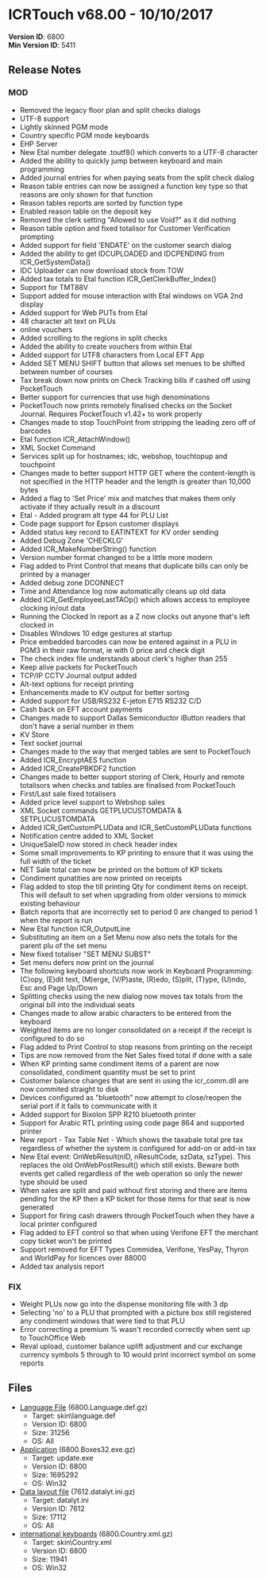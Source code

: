 # ICRTouch v68.00 - 10/10/2017

__Version ID__: 6800
<br>__Min Version ID__: 5411

## Release Notes
### MOD
- Removed the legacy floor plan and split checks dialogs
- UTF-8 support
- Lightly skinned PGM mode
- Country specific PGM mode keyboards
- EHP Server
- New Etal number delegate .toutf8() which converts to a UTF-8 character
- Added the ability to quickly jump between keyboard and main programming
- Added journal entries for when paying seats from the split check dialog
- Reason table entries can now be assigned a function key type so that reasons are only shown for that function
- Reason tables reports are sorted by function type
- Enabled reason table on the deposit key
- Removed the clerk setting "Allowed to use Void?" as it did nothing
- Reason table option and fixed totalisor for Customer Verification prompting
- Added support for field 'ENDATE' on the customer search dialog
- Added the ability to get IDCUPLOADED and IDCPENDING from ICR_GetSystemData()
- IDC Uploader can now download stock from TOW
- Added tax totals to Etal function ICR_GetClerkBuffer_Index()
- Support for TMT88V
- Support added for mouse interaction with Etal windows on VGA 2nd display
- Added support for Web PUTs from Etal
- 48 character alt text on PLUs
- online vouchers
- Added scrolling to the regions in split checks
- Added the ability to create vouchers from within Etal
- Added support for UTF8 characters from Local EFT App
- Added SET MENU SHIFT button that allows set menues to be shifted between number of courses
- Tax break down now prints on Check Tracking bills if cashed off using PocketTouch
- Better support for currencies that use high denominations
- PocketTouch now prints remotely finalised checks on the Socket Journal. Requires PocketTouch v1.42+ to work properly
- Changes made to stop TouchPoint from stripping the leading zero off of barcodes
- Etal function ICR_AttachWindow()
- XML Socket Command <PRINTING><PRINT>
- Services split up for hostnames; idc, webshop, touchtopup and touchpoint
- Changes made to better support HTTP GET where the content-length is not specified in the HTTP header and the length is greater than 10,000 bytes
- Added a flag to 'Set Price' mix and matches that makes them only activate if they actually result in a discount
- Etal - Added program alt type 44 for PLU List
- Code page support for Epson customer displays
- Added status key record to EATINTEXT for KV order sending
- Added Debug Zone 'CHECKLG'
- Added ICR_MakeNumberString() function 
- Version number format changed to be a little more modern
- Flag added to Print Control that means that duplicate bills can only be printed by a manager
- Added debug zone DCONNECT
- Time and Attendance log now automatically cleans up old data
- Added ICR_GetEmployeeLastTAOp() which allows access to employee clocking in/out data
- Running the Clocked In report as a Z now clocks out anyone that's left clocked in
- Disables Windows 10 edge gestures at startup
- Price embedded barcodes can now be entered against in a PLU in PGM3 in their raw format, ie with 0 price and check digit
-  The check index file understands about clerk's higher than 255
-  Keep alive packets for PocketTouch
-  TCP/IP CCTV Journal output added
-  Alt-text options for receipt printing
-  Enhancements made to KV output for better sorting
-  Added support for USB/RS232 E-jeton E715 RS232 C/D
-  Cash back on EFT account payments
-  Changes made to support Dallas Semiconductor iButton readers that don't have a serial number in them
- KV Store
- Text socket journal
- Changes made to the way that merged tables are sent to PocketTouch
- Added ICR_EncryptAES function
- Added ICR_CreatePBKDF2 function
- Changes made to better support storing of Clerk, Hourly and remote totalisors when checks and tables are finalised from PocketTouch
- First/Last sale fixed totalisers
- Added price level support to Webshop sales
- XML Socket commands GETPLUCUSTOMDATA & SETPLUCUSTOMDATA
- Added ICR_GetCustomPLUData and ICR_SetCustomPLUData functions
- Notification centre added to XML Socket
- UniqueSaleID now stored in check header index
- Some small improvements to KP printing to ensure that it was using the full width of the ticket
- NET Sale total can now be printed on the bottom of KP tickets
- Condiment qunatities are now printed on receipts
- Flag added to stop the till printing Qty for condiment items on receipt.  This will default to set when upgrading from older versions to mimick existing behaviour
- Batch reports that are incorrectly set to period 0 are changed to period 1 when the report is run
- New Etal function ICR_OutputLine
- Substituting an item on a Set Menu now also nets the totals for the parent plu of the set menu
- New fixed totaliser "SET MENU SUBST"
- Set menu defers now print on the journal
- The following keyboard shortcuts now work in Keyboard Programming: 
            (C)opy, (E)dit text, (M)erge, (V/P)aste, (R)edo, (S)plit, (T)ype, (U)ndo, Esc and Page Up/Down
- Splitting checks using the new dialog now moves tax totals from the original bill into the individual seats
- Changes made to allow arabic characters to be entered from the keyboard
- Weighted items are no longer consolidated on a receipt if the receipt is configured to do so
- Flag added to Print Control to stop reasons from printing on the receipt
- Tips are now removed from the Net Sales fixed total if done with a sale
- When KP printing same condiment items of a parent are now consolidated, condiment quantity must be set to print
- Customer balance changes that are sent in using the icr_comm.dll are now commited straight to disk
- Devices configured as "bluetooth" now attempt to close/reopen the serial port if it fails to communicate with it
- Added support for Bixolon SPP R210 bluetooth printer
- Support for Arabic RTL printing using code page 864 and supported printer
- New report - Tax Table Net - Which shows the taxabale total pre tax regardless of whether the system is configured for add-on or add-in tax
- New Etal event: OnWebResult(nID, nResultCode, szData, szType).  This replaces the old OnWebPostResult() which still exists.  Beware both events get called regardless of the web operation so only the newer type should be used
- When sales are split and paid without first storing and there are items pending for the KP then a KP ticket for those items for that seat is now generated
- Support for firing cash drawers through PocketTouch when they have a local printer configured
- Flag added to EFT control so that when using Verifone EFT the merchant copy ticket won't be printed
- Support removed for EFT Types Commidea, Verifone, YesPay, Thyron and WorldPay for licences over 88000
- Added tax analysis report

### FIX
- Weight PLUs now go into the dispense monitoring file with 3 dp
- Selecting 'no' to a PLU that prompted with a picture box still registered any condiment windows that were tied to that PLU
- Error correcting a premium % wasn't recorded correctly when sent up to TouchOffice Web
- Reval upload, customer balance uplift adjustment and cur exchange currency symbols 5 through to 10 would print incorrect symbol on some reports

## Files
- [Language File](https://www.icrtouch.com/updates/icrtouch/6800.Language.def.gz) (6800.Language.def.gz)
  - Target: skin\language.def
  - Version ID: 6800
  - Size: 31256
  - OS: All
- [Application](https://www.icrtouch.com/updates/icrtouch/6800.Boxes32.exe.gz) (6800.Boxes32.exe.gz)
  - Target: update.exe
  - Version ID: 6800
  - Size: 1695292
  - OS: Win32
- [Data layout file](https://www.icrtouch.com/updates/icrtouch/7612.datalyt.ini.gz) (7612.datalyt.ini.gz)
  - Target: datalyt.ini
  - Version ID: 7612
  - Size: 17112
  - OS: All
- [international keyboards](https://www.icrtouch.com/updates/icrtouch/6800.Country.xml.gz) (6800.Country.xml.gz)
  - Target: skin\Country.xml
  - Version ID: 6800
  - Size: 11941
  - OS: Win32

